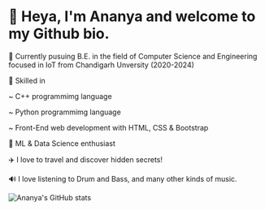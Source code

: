 # 👋 Heya, I'm Ananya and welcome to my Github bio.

📖 Currently pusuing B.E. in the field of Computer Science and Engineering focused in IoT from Chandigarh Unversity (2020-2024)

🦄 Skilled in 

~ C++ programmimg language

~ Python programmimg language

~ Front-End web development with HTML, CSS & Bootstrap

🤩 ML & Data Science enthusiast

✈️ I love to travel and discover hidden secrets!

🔊 I love listening to Drum and Bass, and many other kinds of music.


![Ananya's GitHub stats](https://github-readme-stats.vercel.app/api?username=anuraghazra&show_icons=true&theme=radical)
